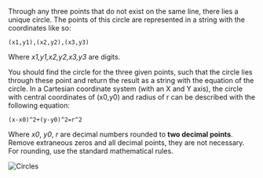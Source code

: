 Through any three points that do not exist on the same line, there lies a unique circle.
The points of this circle are represented in a string with the coordinates like so:

`(x1,y1),(x2,y2),(x3,y3)`

Where _x1,y1,x2,y2,x3,y3_ are digits.

You should find the circle for the three given points, 
such that the circle lies through these point and return the result as a string with the equation of the circle.
In a Cartesian coordinate system (with an X and Y axis),
the circle with central coordinates of (x0,y0) and radius of r can be described with the following equation:

`(x-x0)^2+(y-y0)^2=r^2`

Where _x0_, _y0_, _r_ are decimal numbers rounded to **two decimal points**.
Remove extraneous zeros and all decimal points, they are not necessary.
For rounding, use the standard mathematical rules.

![Circles](three_points_circle.png)
